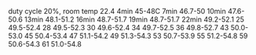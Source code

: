 duty cycle 20%, room temp 22.4
    4min 45-48C
    7min 46.7-50
   10min 47.6-50.6
   13min 48.1-51.2
   16min 48.7-51.7
   19min 48.7-51.7
   22min 49.2-52.1
   25    49.5-52.4
   28    49.5-52.3
   30    49.6-52.4
   34    49.7-52.5
   36    49.8-52.7
   43    50.0-53.0
   45    50.4-53.4
   47    51.1-54.2
   49    51.3-54.3
   53    50.7-53.9
   55    51.2-54.8
   59    50.6-54.3
   61    51.0-54.8